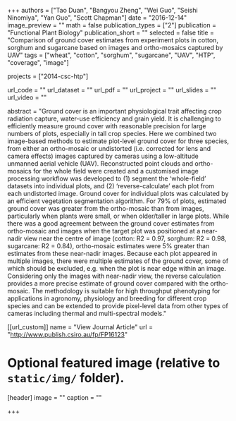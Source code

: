 +++
authors = ["Tao Duan", "Bangyou Zheng", "Wei Guo", "Seishi Ninomiya", "Yan Guo", "Scott Chapman"]
date = "2016-12-14"
image_preview = ""
math = false
publication_types = ["2"]
publication = "Functional Plant Biology"
publication_short = ""
selected = false
title = "Comparison of ground cover estimates from experiment plots in cotton, sorghum and sugarcane based on images and ortho-mosaics captured by UAV"
tags = ["wheat", "cotton", "sorghum", "sugarcane", "UAV", "HTP", "coverage", "image"]

projects = ["2014-csc-htp"]

url_code = ""
url_dataset = ""
url_pdf = ""
url_project = ""
url_slides = ""
url_video = ""

abstract = "Ground cover is an important physiological trait affecting crop radiation capture, water-use efficiency and grain yield. It is challenging to efficiently measure ground cover with reasonable precision for large numbers of plots, especially in tall crop species. Here we combined two image-based methods to estimate plot-level ground cover for three species, from either an ortho-mosaic or undistorted (i.e. corrected for lens and camera effects) images captured by cameras using a low-altitude unmanned aerial vehicle (UAV). Reconstructed point clouds and ortho-mosaics for the whole field were created and a customised image processing workflow was developed to (1) segment the ‘whole-field’ datasets into individual plots, and (2) ‘reverse-calculate’ each plot from each undistorted image. Ground cover for individual plots was calculated by an efficient vegetation segmentation algorithm. For 79% of plots, estimated ground cover was greater from the ortho-mosaic than from images, particularly when plants were small, or when older/taller in large plots. While there was a good agreement between the ground cover estimates from ortho-mosaic and images when the target plot was positioned at a near-nadir view near the centre of image (cotton: R2 = 0.97, sorghum: R2 = 0.98, sugarcane: R2 = 0.84), ortho-mosaic estimates were 5% greater than estimates from these near-nadir images. Because each plot appeared in multiple images, there were multiple estimates of the ground cover, some of which should be excluded, e.g. when the plot is near edge within an image. Considering only the images with near-nadir view, the reverse calculation provides a more precise estimate of ground cover compared with the ortho-mosaic. The methodology is suitable for high throughput phenotyping for applications in agronomy, physiology and breeding for different crop species and can be extended to provide pixel-level data from other types of cameras including thermal and multi-spectral models."



[[url_custom]]
name = "View Journal Article"
url = "http://www.publish.csiro.au/fp/FP16123"

# Optional featured image (relative to `static/img/` folder).
[header]
image = ""
caption = ""

+++
